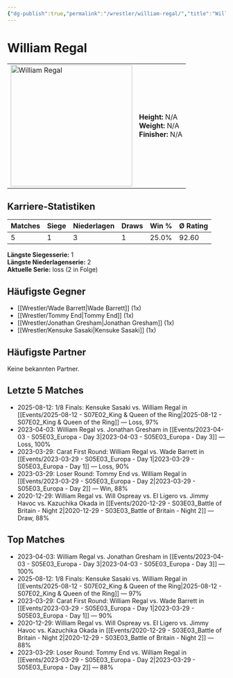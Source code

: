 ```yaml
---
{"dg-publish":true,"permalink":"/wrestler/william-regal/","title":"William Regal","tags":["wrestler"],"noteIcon":""}
---
```



# William Regal

<table>
        <tr>
        <td><img src="https://github.com/CptSpaulding1980/choke-slam-wrestling/releases/download/images/William_Regal.png" width="280" alt="William Regal"></td>
        <td>
        <b>Height:</b> N/A<br>
        <b>Weight:</b> N/A<br>
        <b>Finisher:</b> N/A<br>
        </td>
        </tr>
        </table>
        

## Karriere-Statistiken

| Matches | Siege | Niederlagen | Draws | Win % | Ø Rating |
|---------|-------|-------------|-------|-------|-----------|
| 5 | 1 | 3 | 1 | 25.0% | 92.60 |

**Längste Siegesserie:** 1<br>**Längste Niederlagenserie:** 2<br>**Aktuelle Serie:** loss (2 in Folge)


## Häufigste Gegner
- [[Wrestler/Wade Barrett\|Wade Barrett]] (1x)
- [[Wrestler/Tommy End\|Tommy End]] (1x)
- [[Wrestler/Jonathan Gresham\|Jonathan Gresham]] (1x)
- [[Wrestler/Kensuke Sasaki\|Kensuke Sasaki]] (1x)

## Häufigste Partner
Keine bekannten Partner.

## Letzte 5 Matches
- 2025-08-12: 1/8 Finals: Kensuke Sasaki vs. William Regal in [[Events/2025-08-12 - S07E02_King & Queen of the Ring\|2025-08-12 - S07E02_King & Queen of the Ring]] — Loss, 97%
- 2023-04-03: William Regal vs. Jonathan Gresham in [[Events/2023-04-03 - S05E03_Europa - Day 3\|2023-04-03 - S05E03_Europa - Day 3]] — Loss, 100%
- 2023-03-29: Carat First Round: William Regal vs. Wade Barrett in [[Events/2023-03-29 - S05E03_Europa - Day 1\|2023-03-29 - S05E03_Europa - Day 1]] — Loss, 90%
- 2023-03-29: Loser Round: Tommy End vs. William Regal in [[Events/2023-03-29 - S05E03_Europa - Day 2\|2023-03-29 - S05E03_Europa - Day 2]] — Win, 88%
- 2020-12-29: William Regal vs. Will Ospreay vs. El Ligero vs. Jimmy Havoc vs. Kazuchika Okada in [[Events/2020-12-29 - S03E03_Battle of Britain - Night 2\|2020-12-29 - S03E03_Battle of Britain - Night 2]] — Draw, 88%

## Top Matches
- 2023-04-03: William Regal vs. Jonathan Gresham in [[Events/2023-04-03 - S05E03_Europa - Day 3\|2023-04-03 - S05E03_Europa - Day 3]] — 100%
- 2025-08-12: 1/8 Finals: Kensuke Sasaki vs. William Regal in [[Events/2025-08-12 - S07E02_King & Queen of the Ring\|2025-08-12 - S07E02_King & Queen of the Ring]] — 97%
- 2023-03-29: Carat First Round: William Regal vs. Wade Barrett in [[Events/2023-03-29 - S05E03_Europa - Day 1\|2023-03-29 - S05E03_Europa - Day 1]] — 90%
- 2020-12-29: William Regal vs. Will Ospreay vs. El Ligero vs. Jimmy Havoc vs. Kazuchika Okada in [[Events/2020-12-29 - S03E03_Battle of Britain - Night 2\|2020-12-29 - S03E03_Battle of Britain - Night 2]] — 88%
- 2023-03-29: Loser Round: Tommy End vs. William Regal in [[Events/2023-03-29 - S05E03_Europa - Day 2\|2023-03-29 - S05E03_Europa - Day 2]] — 88%
